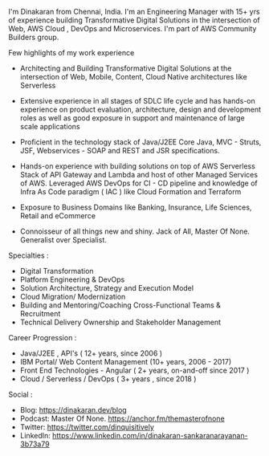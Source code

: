 I'm Dinakaran from Chennai, India. I'm an Engineering Manager with 15+ yrs of experience building Transformative Digital Solutions in the intersection of Web, AWS Cloud , DevOps and Microservices. I'm part of AWS Community Builders group.

Few highlights of my work experience

- Architecting and  Building Transformative Digital  Solutions at the intersection of Web, Mobile, Content, Cloud Native architectures like  Serverless

- Extensive experience in all stages of SDLC life cycle and has hands-on experience on product evaluation, architecture, design and development roles as well as good exposure in support and maintenance of large scale applications    

- Proficient in the technology stack of Java/J2EE Core Java, MVC - Struts, JSF, Webservices - SOAP and REST and JSR specifications. 

- Hands-on experience with building solutions on top of  AWS Serverless Stack of API Gateway and Lambda and host of other Managed Services of AWS. Leveraged AWS DevOps for CI - CD pipeline and knowledge of Infra As Code paradigm ( IAC ) like Cloud Formation and Terraform

- Exposure to Business Domains like Banking, Insurance, Life Sciences, Retail and eCommerce 

- Connoisseur of all things new and shiny. Jack of All, Master Of None. Generalist over Specialist. 

Specialties : 

- Digital Transformation
- Platform Engineering  & DevOps
- Solution Architecture, Strategy and Execution Model
- Cloud Migration/ Modernization 
- Building and Mentoring/Coaching Cross-Functional Teams & Recruitment
- Technical Delivery Ownership and Stakeholder Management 

Career Progression : 

- Java/J2EE , API's ( 12+ years, since 2006 )
- IBM Portal/ Web Content Management (10+ years, 2006 - 2017) 
- Front End Technologies - Angular ( 2+ years, on-and-off since 2017 )
- Cloud  / Serverless / DevOps ( 3+ years , since 2018 ) 

Social :

- Blog: https://dinakaran.dev/blog
- Podcast: Master Of None. https://anchor.fm/themasterofnone 
- Twitter: https://twitter.com/dinquisitively
- LinkedIn: https://www.linkedin.com/in/dinakaran-sankaranarayanan-3b73a79
